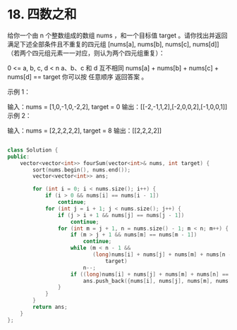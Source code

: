 # 18. 四数之和

给你一个由 n 个整数组成的数组 nums ，和一个目标值 target 。请你找出并返回满足下述全部条件且不重复的四元组 [nums[a], nums[b], nums[c], nums[d]] （若两个四元组元素一一对应，则认为两个四元组重复）：

0 <= a, b, c, d < n
a、b、c 和 d 互不相同
nums[a] + nums[b] + nums[c] + nums[d] == target
你可以按 任意顺序 返回答案 。

 

示例 1：

输入：nums = [1,0,-1,0,-2,2], target = 0
输出：[[-2,-1,1,2],[-2,0,0,2],[-1,0,0,1]]
示例 2：

输入：nums = [2,2,2,2,2], target = 8
输出：[[2,2,2,2]]


```cpp

class Solution {
public:
    vector<vector<int>> fourSum(vector<int>& nums, int target) {
        sort(nums.begin(), nums.end());
        vector<vector<int>> ans;

        for (int i = 0; i < nums.size(); i++) {
            if (i > 0 && nums[i] == nums[i - 1])
                continue;
            for (int j = i + 1; j < nums.size(); j++) {
                if (j > i + 1 && nums[j] == nums[j - 1])
                    continue;
                for (int m = j + 1, n = nums.size() - 1; m < n; m++) {
                    if (m > j + 1 && nums[m] == nums[m - 1])
                        continue;
                    while (m < n - 1 &&
                           (long)nums[i] + nums[j] + nums[m] + nums[n - 1] >=
                               target)
                        n--;
                    if ((long)nums[i] + nums[j] + nums[m] + nums[n] == target)
                        ans.push_back({nums[i], nums[j], nums[m], nums[n]});
                }
            }
        }
        return ans;
    }
};

```
